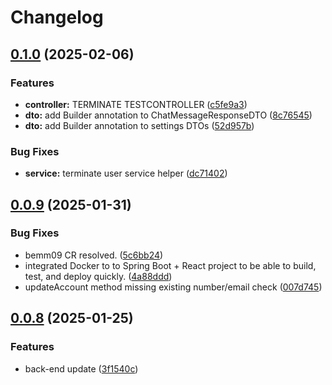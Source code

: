 # Changelog

## [0.1.0](https://github.com/karlromets/match-me/compare/back-end-0.0.9...back-end-0.1.0) (2025-02-06)


### Features

* **controller:** TERMINATE TESTCONTROLLER ([c5fe9a3](https://github.com/karlromets/match-me/commit/c5fe9a3831e515f8d166bcd9aff6490f4919006b))
* **dto:** add Builder annotation to ChatMessageResponseDTO ([8c76545](https://github.com/karlromets/match-me/commit/8c765450992fbe15ed5117ac6c7e9378eabf070c))
* **dto:** add Builder annotation to settings DTOs ([52d957b](https://github.com/karlromets/match-me/commit/52d957b2b14c34afebe538518ae1a31372dd92ef))


### Bug Fixes

* **service:** terminate user service helper ([dc71402](https://github.com/karlromets/match-me/commit/dc71402bf100a39ac3c6399f1a32a40be8a5d732))

## [0.0.9](https://github.com/karlromets/match-me/compare/back-end-0.0.8...back-end-0.0.9) (2025-01-31)


### Bug Fixes

* bemm09 CR resolved. ([5c6bb24](https://github.com/karlromets/match-me/commit/5c6bb24c89bbfd79e0c56da7c933498e2d5f5f9b))
* integrated Docker to to Spring Boot + React project to be able to build, test, and deploy quickly. ([4a88ddd](https://github.com/karlromets/match-me/commit/4a88dddcd06473366d42fa2a34b395546bc6aeef))
* updateAccount method missing existing number/email check ([007d745](https://github.com/karlromets/match-me/commit/007d745ce63eff0ff5efa6a35ea2217cedc6e641))

## [0.0.8](https://github.com/karlromets/match-me/compare/back-end-v0.0.8...back-end-0.0.8) (2025-01-25)


### Features

* back-end update ([3f1540c](https://github.com/karlromets/match-me/commit/3f1540ca59404165a8896471d29058ca20e3dd0b))
